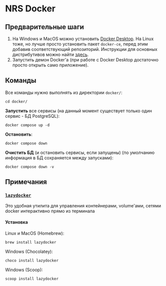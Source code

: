 # NRS Docker

## Предварительные шаги

1. На Windows и MacOS можно установить [Docker Desktop](https://www.docker.com/products/docker-desktop/). На Linux тоже, но лучше просто установить пакет `docker-ce`, перед этим добавив соответствующий репозиторий. Инструкции для основных дистрибутивов можно найти [здесь](https://docs.docker.com/engine/install/). 
2. Запустить демон Docker'а (при работе с Docker Desktop достаточно просто открыть само приложение).


## Команды
Все команды нужно выполнять из директории `docker/`:
```shell
cd docker/
```

**Запустить** все сервисы (на данный момент существует только один сервис - БД PostgreSQL):
```shell
docker compose up -d
```

**Остановить**:
```shell
docker compose down
```

**Очистить БД** (и остановить сервисы, если запущены) (по умолчанию информация в БД сохраняется между запусками):
```shell
docker compose down -v
```


## Примечания

### [`lazydocker`](https://github.com/jesseduffield/lazydocker)
Это удобная утилита для управления контейнерами, volume'ами, сетями docker интерактивно прямо из терминала

#### Установка
Linux и MacOS (Homebrew):
```shell
brew install lazydocker
```

Windows (Chocolatey):
```shell
choco install lazydocker
```

Windows (Scoop):
```shell
scoop install lazydocker
```
